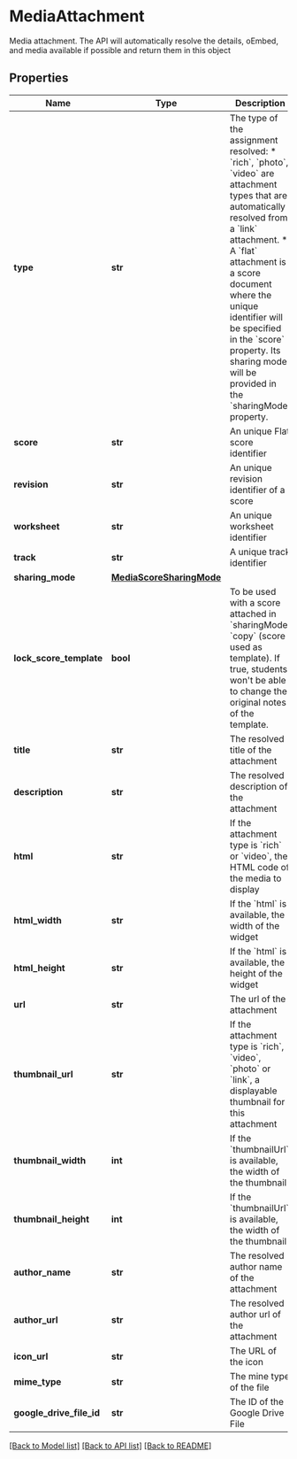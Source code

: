 # MediaAttachment

Media attachment. The API will automatically resolve the details, oEmbed, and media available if possible and return them in this object 
## Properties
Name | Type | Description | Notes
------------ | ------------- | ------------- | -------------
**type** | **str** | The type of the assignment resolved: * &#x60;rich&#x60;, &#x60;photo&#x60;, &#x60;video&#x60; are attachment types that are automatically resolved from a &#x60;link&#x60; attachment. * A &#x60;flat&#x60; attachment is a score document where the unique identifier will be specified in the &#x60;score&#x60; property. Its sharing mode will be provided in the &#x60;sharingMode&#x60; property.  | [optional] 
**score** | **str** | An unique Flat score identifier | [optional] 
**revision** | **str** | An unique revision identifier of a score | [optional] 
**worksheet** | **str** | An unique worksheet identifier | [optional] 
**track** | **str** | A unique track identifier | [optional] 
**sharing_mode** | [**MediaScoreSharingMode**](MediaScoreSharingMode.md) |  | [optional] 
**lock_score_template** | **bool** | To be used with a score attached in &#x60;sharingMode&#x60; &#x60;copy&#x60; (score used as template). If true, students won&#39;t be able to change the original notes of the template. | [optional] 
**title** | **str** | The resolved title of the attachment | [optional] 
**description** | **str** | The resolved description of the attachment | [optional] 
**html** | **str** | If the attachment type is &#x60;rich&#x60; or &#x60;video&#x60;, the HTML code of the media to display  | [optional] 
**html_width** | **str** | If the &#x60;html&#x60; is available, the width of the widget | [optional] 
**html_height** | **str** | If the &#x60;html&#x60; is available, the height of the widget | [optional] 
**url** | **str** | The url of the attachment | [optional] 
**thumbnail_url** | **str** | If the attachment type is &#x60;rich&#x60;, &#x60;video&#x60;, &#x60;photo&#x60; or &#x60;link&#x60;, a displayable thumbnail for this attachment  | [optional] 
**thumbnail_width** | **int** | If the &#x60;thumbnailUrl&#x60; is available, the width of the thumbnail  | [optional] 
**thumbnail_height** | **int** | If the &#x60;thumbnailUrl&#x60; is available, the width of the thumbnail  | [optional] 
**author_name** | **str** | The resolved author name of the attachment | [optional] 
**author_url** | **str** | The resolved author url of the attachment | [optional] 
**icon_url** | **str** | The URL of the icon | [optional] 
**mime_type** | **str** | The mine type of the file | [optional] 
**google_drive_file_id** | **str** | The ID of the Google Drive File | [optional] 

[[Back to Model list]](../README.md#documentation-for-models) [[Back to API list]](../README.md#documentation-for-api-endpoints) [[Back to README]](../README.md)


